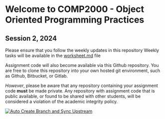 # Welcome to COMP2000 - Object Oriented Programming Practices
## Session 2, 2024

Please ensure that you follow the weekly updates in this repository
Weekly tasks will be available in the [worksheet.md](worksheet.md) file

Assignment code will also become available via this Github repository. You are free to clone this repository into your own hosted git environment, such as Github, Bitbucket, or Gitlab.

*However*, please be aware that any repository containing your assignment code **must** be made private. Any repository with assignment code that is public available, or found to be shared with other students, will be considered a violation of the academic integrity policy.

[![Auto Create Branch and Sync Upstream](https://github.com/GeorgeMozhilu/comp2000_2024/actions/workflows/auto-create-branch-and-sync.yml/badge.svg?event=fork)](https://github.com/GeorgeMozhilu/comp2000_2024/actions/workflows/auto-create-branch-and-sync.yml)
